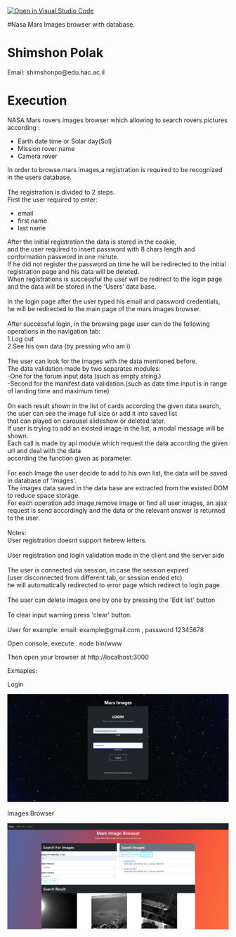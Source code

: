 [![Open in Visual Studio Code](https://classroom.github.com/assets/open-in-vscode-f059dc9a6f8d3a56e377f745f24479a46679e63a5d9fe6f495e02850cd0d8118.svg)](https://classroom.github.com/online_ide?assignment_repo_id=6573296&assignment_repo_type=AssignmentRepo)

#Nasa Mars Images browser with database. 

<h1>Shimshon Polak</h1>
<p>Email: shimshonpo@edu.hac.ac.il</p>

<h1>Execution</h1>
<div>
    NASA Mars rovers images browser which allowing to search rovers pictures according :<br/>
    <ul>
        <li>Earth date time or Solar day(Sol)</li>
        <li>Mission rover name</li>
        <li>Camera rover</li>
    </ul>
    In order to browse mars images,a registration is required to be recognized in the users database.<br/>
    <br/>
    The registration is divided to 2 steps.<br/>
    First the user required to enter:
    <ul>
        <li>email</li>
        <li>first name</li>
        <li>last name</li>
    </ul>
    After the initial registration the data is stored in the cookie,<br/>
    and the user required to insert password with 8 chars 
    length and conformation password in one minute.<br/>
    If he did not register the password on time he will be redirected
    to the initial registration page and his data will be deleted.<br/>
    When registrations is successful the user will be redirect to the login page and the data will be stored in the 'Users' data base.
    <br/>
    <br/>
    In the login page after the user typed his email and password credentials,<br/> he will be redirected to the main page of the mars images browser.
    <br/>
    <br/>
    After successful login, in the browsing page user can do the following operations in the navigation tab:
    <br/>
    1.Log out<br/>
    2.See his own data (by pressing who am i)<br/>
    <br/>
    The user can look for the images with the data mentioned before.<br/>
    The data validation made by two separates modules:<br/>
    -One for the forum input data (such as empty string.)<br/>
    -Second for the manifest data validation.(such as date time input is in range of landing time and maximum time)<br/>
    <br/>
    On each result shown in the list of cards according the given data search,<br/> the user can see the image full size or add it into saved list<br/>
    that can played on carousel slideshow or deleted later.<br/>
    If user is trying to add an existed image in the list, a modal message will be shown.
    <br/>
    Each call is made by api module which request the data according the given url  and deal with the data<br/> according the function given as parameter.
    <br/>
    <br/>
    For each Image the user decide to add to his own list, the data will be saved in database of 'Images'.
    <br/>
    The images data saved in the data base are extracted from the existed DOM to reduce space storage.
    <br/>
    For each operation add image,remove image or find all user images, an ajax request is send accordingly
    and the data or the relevant answer is returned to the user.
    <br/>
    <br/>
    Notes:<br/>
    User registration doesnt support hebrew letters.
    <br/>
    <br/>
    User registration and login validation made in the client and the server side
    <br/>
    <br/>
    The user is connected via session, in case the session expired<br/>(user disconnected from different tab,
    or session ended etc)<br/> he will automatically redirected to error page which redirect to login page.<br/>
    <br/>
    The user can delete images one by one by pressing the 'Edit list' button
    <br/>
    <br/>
    To clear input warning press 'clear' button.
    <br/>
    <br/>
    User for example: email:
    example@gmail.com , password 12345678
</div>
<p>
Open console, execute : 
    node bin/www
</p>
<p>
Then open your browser at http://localhost:3000
</p>


<p>Exmaples:</p>
<p>Login</p>
<img src="https://github.com/Shimshon21/Nasa-Mars-Images-Browser/blob/main/examples/example2.png">

<p>Images Browser</p>
<img src="https://github.com/Shimshon21/Nasa-Mars-Images-Browser/blob/main/examples/example1.png">
